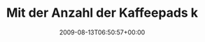 ---
retweeted: false
source: <a href="http://twitter.com" rel="nofollow">Twitter Web Client</a>
entities:
  hashtags: []
  symbols: []
  user_mentions: []
  urls: []
display_text_range:
- '0'
- '124'
favorite_count: '0'
id_str: '3282096033'
truncated: false
retweet_count: '0'
id: '3282096033'
created_at: Thu Aug 13 06:50:57 +0000 2009
favorited: false
full_text: Mit der Anzahl der Kaffeepads kann man übrigens bei einer Senseo-Maschine
  variieren, wie bitter man seinen Kaffee gerne mag.
lang: de
tags:
- pesos:twitter
date: '2009-08-13T06:50:57+00:00'
src: https://twitter.com/bascht/status/3282096033
original_url: https://twitter.com/bascht/status/3282096033
type: twitter_tweet
text: Mit der Anzahl der Kaffeepads kann man übrigens bei einer Senseo-Maschine variieren,
  wie bitter man seinen Kaffee gerne mag.
title: Mit der Anzahl der Kaffeepads k

---